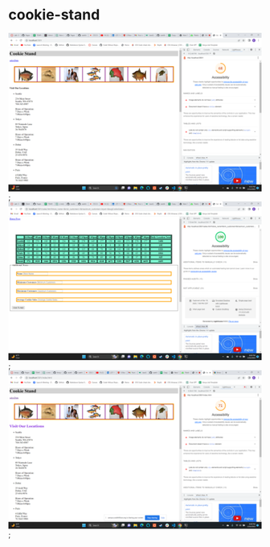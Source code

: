 # cookie-stand
![lighthouse](lighthouse.png);
![lighthouse2](lighthouse3-16.png);
![lighthouse-lab10](lh-update.png);